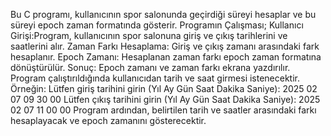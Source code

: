 Bu C programı, kullanıcının spor salonunda geçirdiği süreyi hesaplar ve bu süreyi epoch zaman formatında gösterir.
Programın Çalışması;
Kullanıcı Girişi:Program, kullanıcının spor salonuna giriş ve çıkış tarihlerini ve saatlerini alır.
Zaman Farkı Hesaplama: Giriş ve çıkış zamanı arasındaki fark hesaplanır.
Epoch Zamanı: Hesaplanan zaman farkı epoch zaman formatına dönüştürülür.
Sonuç: Epoch zamanı ve zaman farkı ekrana yazdırılır.
Program çalıştırıldığında kullanıcıdan tarih ve saat girmesi istenecektir. 
Örneğin:
Lütfen giriş tarihini girin (Yıl Ay Gün Saat Dakika Saniye): 2025 02 07 09 30 00
Lütfen çıkış tarihini girin (Yıl Ay Gün Saat Dakika Saniye): 2025 02 07 11 00 00
Program ardından, belirtilen tarih ve saatler arasındaki farkı hesaplayacak ve epoch zamanını gösterecektir.


